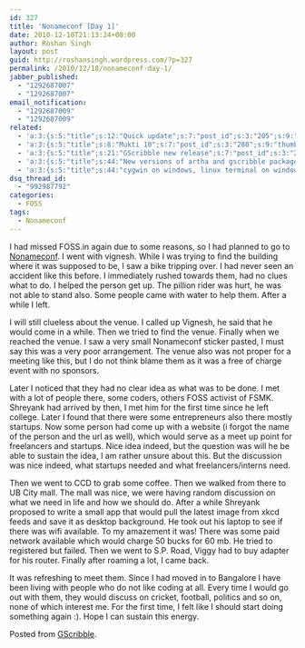 ```yaml
---
id: 327
title: 'Nonameconf [Day 1]'
date: 2010-12-18T21:13:24+00:00
author: Roshan Singh
layout: post
guid: http://roshansingh.wordpress.com/?p=327
permalink: /2010/12/18/nonameconf-day-1/
jabber_published:
  - "1292687007"
  - "1292687007"
email_notification:
  - "1292687009"
  - "1292687009"
related:
  - 'a:3:{s:5:"title";s:12:"Quick update";s:7:"post_id";s:3:"205";s:9:"thumbnail";s:0:"";}'
  - 'a:3:{s:5:"title";s:8:"Mukti 10";s:7:"post_id";s:3:"280";s:9:"thumbnail";s:0:"";}'
  - 'a:3:{s:5:"title";s:21:"GScribble new release";s:7:"post_id";s:3:"285";s:9:"thumbnail";s:0:"";}'
  - 'a:3:{s:5:"title";s:44:"New versions of artha and gscribble packaged";s:7:"post_id";s:3:"335";s:9:"thumbnail";s:0:"";}'
  - 'a:3:{s:5:"title";s:44:"cygwin on windows, linux terminal on windows";s:7:"post_id";s:3:"366";s:9:"thumbnail";s:0:"";}'
dsq_thread_id:
  - "992987792"
categories:
  - FOSS
tags:
  - Nonameconf
---
```

I had missed FOSS.in again due to some reasons, so I had planned to go to [Nonameconf](http://nonameconf.in). I went with vignesh. While I was trying to find the building where it was supposed to be, I saw a bike tripping over. I had never seen an accident like this before. I immediately rushed towards them, had no clues what to do. I helped the person get up. The pillion rider was hurt, he was not able to stand also. Some people came with water to help them. After a while I left.

I will still clueless about the venue. I called up Vignesh, he said that he would come in a while. Then we tried to find the venue. Finally when we reached the venue. I saw a very small Nonameconf sticker pasted, I must say this was a very poor arrangement. The venue also was not proper for a meeting like this, but I do not think blame them as it was a free of charge event with no sponsors. 

Later I noticed that they had no clear idea as what was to be done. I met with a lot of people there, some coders, others FOSS activist of FSMK. Shreyank had arrived by then, I met him for the first time since he left college. Later I found that there were some entrepreneurs also there mostly startups. Now some person had come up with a website (i forgot the name of the person and the url as well), which would serve as a meet up point for freelancers and startups. Nice idea indeed, but the question was will he be able to sustain the idea, I am rather unsure about this. But the discussion was nice indeed, what startups needed and what freelancers/interns need. 

Then we went to CCD to grab some coffee. Then we walked from there to UB City mall. The mall was nice, we were having random discussion on what we need in life and how we should do. After a while Shreyank proposed to write a small app that would pull the latest image from xkcd feeds and save it as desktop background. He took out his laptop to see if there was wifi available. To my amazement it was! There was some paid network available which would charge 50 bucks for 60 mb. He tried to registered but failed. Then we went to S.P. Road, Viggy had to buy adapter for his router. Finally after roaming a lot, I came back. 

It was refreshing to meet them. Since I had moved in to Bangalore I have been living with people who do not like coding at all. Every time I would go out with them, they would discuss on cricket, football, politics and so on, none of which interest me. For the first time, I felt like I should start doing something again :). Hope I can sustain this energy.

Posted from [GScribble](http://sourceforge.net/projects/gscribble/).